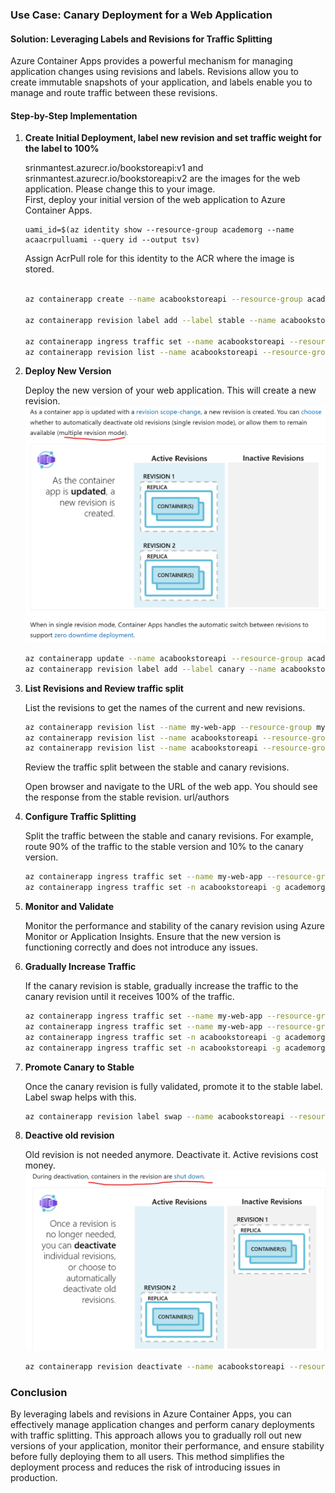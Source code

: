 
### Use Case: Canary Deployment for a Web Application

#### Solution: Leveraging Labels and Revisions for Traffic Splitting

Azure Container Apps provides a powerful mechanism for managing application changes using revisions and labels. Revisions allow you to create immutable snapshots of your application, and labels enable you to manage and route traffic between these revisions.

#### Step-by-Step Implementation

1. **Create Initial Deployment, label new revision and set traffic weight for the label to 100%**

   srinmantest.azurecr.io/bookstoreapi:v1 and srinmantest.azurecr.io/bookstoreapi:v2 are the images for the web application. Please change this to your image.  
   First, deploy your initial version of the web application to Azure Container Apps.

   ``` 
   uami_id=$(az identity show --resource-group academorg --name acaacrpulluami --query id --output tsv)
   ```
   Assign AcrPull role for this identity to the ACR where the image is stored.
   ```bash

   az containerapp create --name acabookstoreapi --resource-group academorg --environment academoenvw2con --workload-profile-name "Consumption" --image srinmantest.azurecr.io/bookstoreapi:v1 --target-port 5000 --ingress external --revisions-mode multiple --revision-suffix v1 --query properties.configuration.ingress.fqdn --registry-identity $uami_id --registry-server srinmantest.azurecr.io --min-replicas 1 --max-replicas 3    

   az containerapp revision label add --label stable --name acabookstoreapi --resource-group academorg --revision acabookstoreapi--v1 

   az containerapp ingress traffic set --name acabookstoreapi --resource-group academorg --label-weight stable=100
   az containerapp revision list --name acabookstoreapi --resource-group academorg -o table

   ```

2. **Deploy New Version**

   Deploy the new version of your web application. This will create a new revision.
![alt text](images/image-13.png)
   ```bash
   az containerapp update --name acabookstoreapi --resource-group academorg --image srinmantest.azurecr.io/bookstoreapi:v2 --min-replicas 1 --max-replicas 3 --revision-suffix v2 
   az containerapp revision label add --label canary --name acabookstoreapi --resource-group academorg --revision acabookstoreapi--v2
   ```

3. **List Revisions and Review traffic split**

   List the revisions to get the names of the current and new revisions.

   ```bash
   az containerapp revision list --name my-web-app --resource-group my-resource-group --query "[].{name:name, active:active}" -o table
   az containerapp revision list --name acabookstoreapi --resource-group academorg 
   az containerapp revision list --name acabookstoreapi --resource-group academorg -o table
   ```
   
   Review the traffic split between the stable and canary revisions.

   Open browser and navigate to the URL of the web app. You should see the response from the stable revision.   url/authors


4. **Configure Traffic Splitting**

   Split the traffic between the stable and canary revisions. For example, route 90% of the traffic to the stable version and 10% to the canary version.

   ```bash
   az containerapp ingress traffic set --name my-web-app --resource-group my-resource-group --traffic-weight stable=90 canary=10
   az containerapp ingress traffic set -n acabookstoreapi -g academorg --label-weight stable=90 canary=10
   ```

5. **Monitor and Validate**

   Monitor the performance and stability of the canary revision using Azure Monitor or Application Insights. Ensure that the new version is functioning correctly and does not introduce any issues.

6. **Gradually Increase Traffic**

   If the canary revision is stable, gradually increase the traffic to the canary revision until it receives 100% of the traffic.

   ```bash
   az containerapp ingress traffic set --name my-web-app --resource-group my-resource-group --traffic-weight stable=50 canary=50
   az containerapp ingress traffic set --name my-web-app --resource-group my-resource-group --traffic-weight stable=0 canary=100
   az containerapp ingress traffic set -n acabookstoreapi -g academorg --label-weight stable=50 canary=50
   az containerapp ingress traffic set -n acabookstoreapi -g academorg --label-weight stable=0 canary=100


   ```

7. **Promote Canary to Stable**

   Once the canary revision is fully validated, promote it to the stable label. Label swap helps with this. 

   ```bash
   az containerapp revision label swap --name acabookstoreapi --resource-group academorg --source canary --target stable
   ```

8. **Deactive old revision**

   Old revision is not needed anymore. Deactivate it. Active revisions cost money.
![alt text](images/image-14.png)
   ```bash
   az containerapp revision deactivate --name acabookstoreapi --resource-group academorg --revision acabookstoreapi--v1
   ```

### Conclusion

By leveraging labels and revisions in Azure Container Apps, you can effectively manage application changes and perform canary deployments with traffic splitting. This approach allows you to gradually roll out new versions of your application, monitor their performance, and ensure stability before fully deploying them to all users. This method simplifies the deployment process and reduces the risk of introducing issues in production.